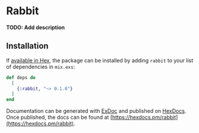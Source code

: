 # Rabbit

**TODO: Add description**

## Installation

If [available in Hex](https://hex.pm/docs/publish), the package can be installed
by adding `rabbit` to your list of dependencies in `mix.exs`:

```elixir
def deps do
  [
    {:rabbit, "~> 0.1.0"}
  ]
end
```

Documentation can be generated with [ExDoc](https://github.com/elixir-lang/ex_doc)
and published on [HexDocs](https://hexdocs.pm). Once published, the docs can
be found at [https://hexdocs.pm/rabbit](https://hexdocs.pm/rabbit).


